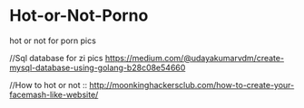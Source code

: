 # Hot-or-Not-Porno
hot or not for porn pics



//Sql database for zi pics https://medium.com/@udayakumarvdm/create-mysql-database-using-golang-b28c08e54660

//How to hot or not ::   http://moonkinghackersclub.com/how-to-create-your-facemash-like-website/
